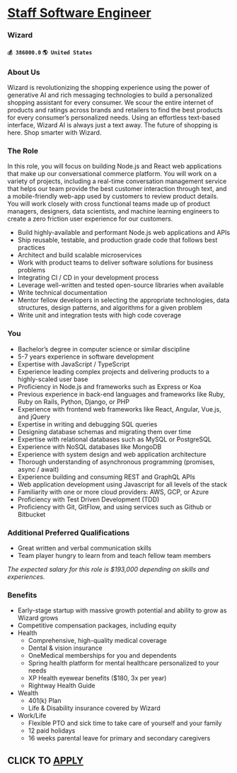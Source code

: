 # [Staff Software Engineer](https://www.remotewlb.com/apply/staff-software-engineer-68451)  
### Wizard  
#### `💰 386000.0` `🌎 United States`  

### About Us

Wizard is revolutionizing the shopping experience using the power of generative AI and rich messaging technologies to build a personalized shopping assistant for every consumer. We scour the entire internet of products and ratings across brands and retailers to find the best products for every consumer’s personalized needs. Using an effortless text-based interface, Wizard AI is always just a text away. The future of shopping is here. Shop smarter with Wizard.

### The Role

In this role, you will focus on building Node.js and React web applications that make up our conversational commerce platform. You will work on a variety of projects, including a real-time conversation management service that helps our team provide the best customer interaction through text, and a mobile-friendly web-app used by customers to review product details. You will work closely with cross functional teams made up of product managers, designers, data scientists, and machine learning engineers to create a zero friction user experience for our customers.

  * Build highly-available and performant Node.js web applications and APIs
  * Ship reusable, testable, and production grade code that follows best practices
  * Architect and build scalable microservices
  * Work with product teams to deliver software solutions for business problems
  * Integrating CI / CD in your development process
  * Leverage well-written and tested open-source libraries when available
  * Write technical documentation
  * Mentor fellow developers in selecting the appropriate technologies, data structures, design patterns, and algorithms for a given problem
  * Write unit and integration tests with high code coverage

### You

  * Bachelor’s degree in computer science or similar discipline
  * 5-7 years experience in software development
  * Expertise with JavaScript / TypeScript
  * Experience leading complex projects and delivering products to a highly-scaled user base
  * Proficiency in Node.js and frameworks such as Express or Koa
  * Previous experience in back-end languages and frameworks like Ruby, Ruby on Rails, Python, Django, or PHP
  * Experience with frontend web frameworks like React, Angular, Vue.js, and jQuery
  * Expertise in writing and debugging SQL queries
  * Designing database schemas and migrating them over time
  * Expertise with relational databases such as MySQL or PostgreSQL
  * Experience with NoSQL databases like MongoDB
  * Experience with system design and web application architecture
  * Thorough understanding of asynchronous programming (promises, async / await)
  * Experience building and consuming REST and GraphQL APIs
  * Web application development using Javascript for all levels of the stack
  * Familiarity with one or more cloud providers: AWS, GCP, or Azure
  * Proficiency with Test Driven Development (TDD)
  * Proficiency with Git, GitFlow, and using services such as Github or Bitbucket

### Additional Preferred Qualifications

  * Great written and verbal communication skills
  * Team player hungry to learn from and teach fellow team members

_The expected salary for this role is $193,000 depending on skills and experiences._

### Benefits

  * Early-stage startup with massive growth potential and ability to grow as Wizard grows
  * Competitive compensation packages, including equity
  * Health 
    * Comprehensive, high-quality medical coverage
    * Dental & vision insurance
    * OneMedical memberships for you and dependents
    * Spring health platform for mental healthcare personalized to your needs
    * XP Health eyewear benefits ($180, 3x per year)
    * Rightway Health Guide
  * Wealth 
    * 401(k) Plan
    * Life & Disability insurance covered by Wizard 
  * Work/Life
    * Flexible PTO and sick time to take care of yourself and your family
    * 12 paid holidays
    * 16 weeks parental leave for primary and secondary caregivers

  
## CLICK TO [APPLY](https://www.remotewlb.com/apply/staff-software-engineer-68451)

